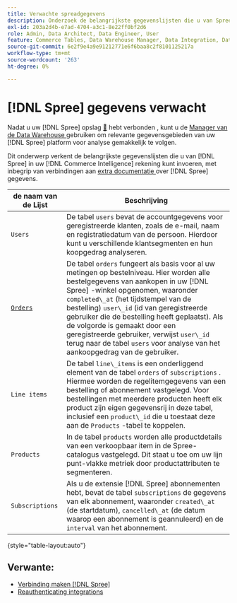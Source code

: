 ```yaml
---
title: Verwachte spreadgegevens
description: Onderzoek de belangrijkste gegevenslijsten die u van Spree in uw  [!DNL Commerce Intelligence]  rekening kunt invoeren.
exl-id: 203a2d4b-e7ad-4704-a3c1-8e22ff0bf2d6
role: Admin, Data Architect, Data Engineer, User
feature: Commerce Tables, Data Warehouse Manager, Data Integration, Data Import/Export
source-git-commit: 6e2f9e4a9e91212771e6f6baa8c2f8101125217a
workflow-type: tm+mt
source-wordcount: '263'
ht-degree: 0%

---
```


# [!DNL Spree] gegevens verwacht

Nadat u uw  [!DNL Spree]  opslag [&#128279;](../../../data-analyst/importing-data/integrations/spree.md) hebt verbonden , kunt u de [ Manager van de Data Warehouse ](../../data-warehouse-mgr/tour-dwm.md) gebruiken om relevante gegevensgebieden van uw [!DNL Spree] platform voor analyse gemakkelijk te volgen.

Dit onderwerp verkent de belangrijkste gegevenslijsten die u van [!DNL Spree] in uw [!DNL Commerce Intelligence] rekening kunt invoeren, met inbegrip van verbindingen aan [ extra documentatie ](https://guides.spreecommerce.org/developer/addresses.html#address) over [!DNL Spree] gegevens.

| **de naam van de Lijst** | **Beschrijving** |
|-----|-----|
| `Users` | De tabel `users` bevat de accountgegevens voor geregistreerde klanten, zoals de e-mail, naam en registratiedatum van de persoon. Hierdoor kunt u verschillende klantsegmenten en hun koopgedrag analyseren. |
| [`Orders`](https://guides.spreecommerce.org/developer/orders.html#overview) | De tabel `orders` fungeert als basis voor al uw metingen op bestelniveau. Hier worden alle bestelgegevens van aankopen in uw [!DNL Spree] -winkel opgenomen, waaronder `completed\_at` (het tijdstempel van de bestelling) `user\_id` (id van geregistreerde gebruiker die de bestelling heeft geplaatst). Als de volgorde is gemaakt door een geregistreerde gebruiker, verwijst `user\_id` terug naar de tabel `users` voor analyse van het aankoopgedrag van de gebruiker. |
| `Line items` | De tabel `line\_items` is een onderliggend element van de tabel `orders` of `subscriptions` . Hiermee worden de regelitemgegevens van een bestelling of abonnement vastgelegd. Voor bestellingen met meerdere producten heeft elk product zijn eigen gegevensrij in deze tabel, inclusief een `product\_id` die u toestaat deze aan de `Products` -tabel te koppelen. |
| `Products` | In de tabel `products` worden alle productdetails van een verkoopbaar item in de Spree-catalogus vastgelegd. Dit staat u toe om uw lijn punt-vlakke metriek door productattributen te segmenteren. |
| `Subscriptions` | Als u de extensie [!DNL Spree] abonnementen hebt, bevat de tabel `subscriptions` de gegevens van elk abonnement, waaronder `created\_at` (de startdatum), `cancelled\_at` (de datum waarop een abonnement is geannuleerd) en de `interval` van het abonnement. |

{style="table-layout:auto"}

## Verwante:

* [Verbinding maken  [!DNL Spree]](../integrations/spree.md)
* [ Reauthenticating integrations ](https://experienceleague.adobe.com/docs/commerce-knowledge-base/kb/how-to/mbi-reauthenticating-integrations.html)
